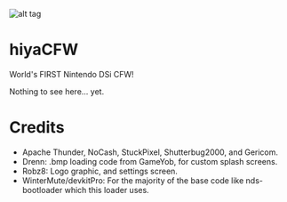 ![alt tag](https://github.com/Robz8/hiyaCFW/blob/master/logo/logo.png)
# hiyaCFW
World's FIRST Nintendo DSi CFW!

Nothing to see here... yet.

# Credits
- Apache Thunder, NoCash, StuckPixel, Shutterbug2000, and Gericom.
- Drenn: .bmp loading code from GameYob, for custom splash screens.
- Robz8: Logo graphic, and settings screen.
- WinterMute/devkitPro: For the majority of the base code like nds-bootloader which this loader uses.
